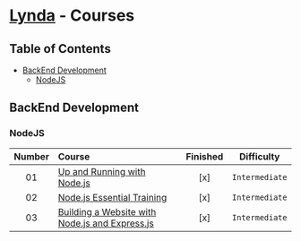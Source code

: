 # [Lynda](http://www.lynda.com/) - Courses

## Table of Contents
<!-- 
	generated by readme-toc
	npm i -g readme-toc
	to generate just run `toc`
-->

<!-- toc -->
* [BackEnd Development](#backend-development)
  * [NodeJS](#nodejs)

<!-- toc stop -->

## BackEnd Development

### NodeJS

| Number | Course | Finished | Difficulty |
| :---: | :--- | :---: | :---: |
| 01 | [Up and Running with Node.js](http://www.lynda.com/Node.js-tutorials/Up-Running-Node.js/370605-2.html) | [x]| `Intermediate` |
| 02 | [Node.js Essential Training](http://www.lynda.com/JavaScript-tutorials/Nodejs-Essential-Training/141132-2.html) | [x]| `Intermediate` |
| 03 | [Building a Website with Node.js and Express.js](http://www.lynda.com/Expressjs-tutorials/Building-Website-Nodejs-Expressjs/163094-2.html) | [x]| `Intermediate` |